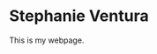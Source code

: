 <head>
      
</head>

<body>
     <h1>Stephanie Ventura</h1>
     <p>This is my webpage.</p>
</body>
